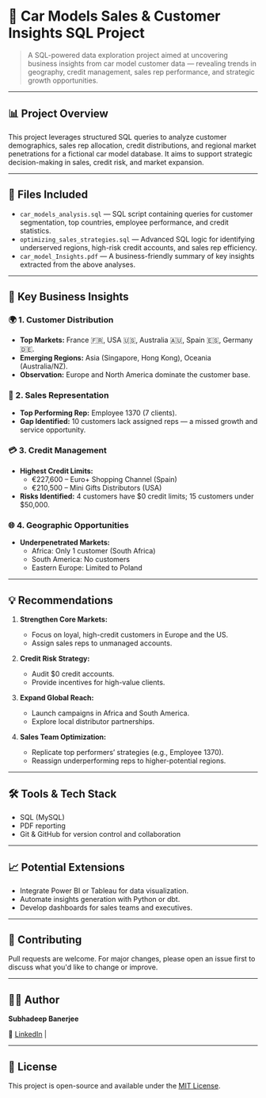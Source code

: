 # 🚗 Car Models Sales & Customer Insights SQL Project

> A SQL-powered data exploration project aimed at uncovering business insights from car model customer data — revealing trends in geography, credit management, sales rep performance, and strategic growth opportunities.

---

## 📊 Project Overview

This project leverages structured SQL queries to analyze customer demographics, sales rep allocation, credit distributions, and regional market penetrations for a fictional car model database. It aims to support strategic decision-making in sales, credit risk, and market expansion.

---

## 📂 Files Included

- `car_models_analysis.sql` — SQL script containing queries for customer segmentation, top countries, employee performance, and credit statistics.
- `optimizing_sales_strategies.sql` — Advanced SQL logic for identifying underserved regions, high-risk credit accounts, and sales rep efficiency.
- `car_model_Insights.pdf` — A business-friendly summary of key insights extracted from the above analyses.

---

## 📌 Key Business Insights

### 🌍 1. Customer Distribution
- **Top Markets:** France 🇫🇷, USA 🇺🇸, Australia 🇦🇺, Spain 🇪🇸, Germany 🇩🇪.
- **Emerging Regions:** Asia (Singapore, Hong Kong), Oceania (Australia/NZ).
- **Observation:** Europe and North America dominate the customer base.

### 👔 2. Sales Representation
- **Top Performing Rep:** Employee 1370 (7 clients).
- **Gap Identified:** 10 customers lack assigned reps — a missed growth and service opportunity.

### 💳 3. Credit Management
- **Highest Credit Limits:**
  - €227,600 – Euro+ Shopping Channel (Spain)
  - €210,500 – Mini Gifts Distributors (USA)
- **Risks Identified:** 4 customers have $0 credit limits; 15 customers under $50,000.

### 🌐 4. Geographic Opportunities
- **Underpenetrated Markets:**
  - Africa: Only 1 customer (South Africa)
  - South America: No customers
  - Eastern Europe: Limited to Poland

---

## 💡 Recommendations

1. **Strengthen Core Markets:**
   - Focus on loyal, high-credit customers in Europe and the US.
   - Assign sales reps to unmanaged accounts.

2. **Credit Risk Strategy:**
   - Audit $0 credit accounts.
   - Provide incentives for high-value clients.

3. **Expand Global Reach:**
   - Launch campaigns in Africa and South America.
   - Explore local distributor partnerships.

4. **Sales Team Optimization:**
   - Replicate top performers’ strategies (e.g., Employee 1370).
   - Reassign underperforming reps to higher-potential regions.

---

## 🛠 Tools & Tech Stack

- SQL (MySQL)
- PDF reporting
- Git & GitHub for version control and collaboration

---

## 📈 Potential Extensions

- Integrate Power BI or Tableau for data visualization.
- Automate insights generation with Python or dbt.
- Develop dashboards for sales teams and executives.

---

## 🤝 Contributing

Pull requests are welcome. For major changes, please open an issue first to discuss what you'd like to change or improve.

---

## 👨‍💻 Author

**Subhadeep Banerjee**

🔗 [LinkedIn](https://www.linkedin.com/in/banner-subha/) | 

---

## 📄 License

This project is open-source and available under the [MIT License](LICENSE).


